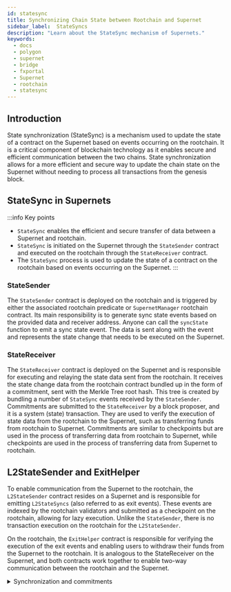 ```yaml
---
id: statesync
title: Synchronizing Chain State between Rootchain and Supernet
sidebar_label:  StateSyncs
description: "Learn about the StateSync mechanism of Supernets."
keywords:
  - docs
  - polygon
  - supernet
  - bridge
  - fxportal
  - Supernet
  - rootchain
  - statesync
---
```


## Introduction

State synchronization (StateSync) is a mechanism used to update the state of a contract on the Supernet based on events occurring on the rootchain. It is a critical component of blockchain technology as it enables secure and efficient communication between the two chains. State synchronization allows for a more efficient and secure way to update the chain state on the Supernet without needing to process all transactions from the genesis block.

## StateSync in Supernets

:::info Key points

- `StateSync` enables the efficient and secure transfer of data between a Supernet and rootchain.
- `StateSync` is initiated on the Supernet through the `StateSender` contract and executed on the rootchain through the `StateReceiver` contract.
- The `StateSync` process is used to update the state of a contract on the rootchain based on events occurring on the Supernet.
:::

### StateSender

The `StateSender` contract is deployed on the rootchain and is triggered by either the associated rootchain predicate or `SupernetManager` rootchain contract. Its main responsibility is to generate sync state events based on the provided data and receiver address. Anyone can call the `syncState` function to emit a sync state event. The data is sent along with the event and represents the state change that needs to be executed on the Supernet.

### StateReceiver

The `StateReceiver` contract is deployed on the Supernet and is responsible for executing and relaying the state data sent from the rootchain. It receives the state change data from the rootchain contract bundled up in the form of a commitment, sent with the Merkle Tree root hash. This tree is created by bundling a number of `StateSync` events received by the `StateSender`. Commitments are submitted to the `StateReceiver` by a block proposer, and it is a system (state) transaction. They are used to verify the execution of state data from the rootchain to the Supernet, such as transferring funds from rootchain to Supernet. Commitments are similar to checkpoints but are used in the process of transferring data from rootchain to Supernet, while checkpoints are used in the process of transferring data from Supernet to rootchain.

## L2StateSender and ExitHelper

To enable communication from the Supernet to the rootchain, the `L2StateSender` contract resides on a Supernet and is responsible for emitting `L2StateSyncs` (also referred to as exit events). These events are indexed by the rootchain validators and submitted as a checkpoint on the rootchain, allowing for lazy execution. Unlike the `StateSender`, there is no transaction execution on the rootchain for the `L2StateSender`.

On the rootchain, the `ExitHelper` contract is responsible for verifying the execution of the exit events and enabling users to withdraw their funds from the Supernet to the rootchain. It is analogous to the StateReceiver on the Supernet, and both contracts work together to enable two-way communication between the rootchain and the Supernet.

<details>
<summary>Synchronization and commitments</summary>

The `StateSync` process involves two main steps: synchronization and commitments.

In the synchronization step, the `StateSender` contract on the rootchain generates sync state events based on receiver and data. The `syncState` function allows anyone to call this method to emit an event. The data is sent along with the event and represents the state change that needs to be executed on the Supernet.

In the commitments step, the `StateReceiver` contract on the Supernet receives the state change data along with a Merkle proof from the `StateSender` contract and verifies the proof to ensure the data's integrity. If the proof is valid, the state change is executed on the Supernet.

To ensure the validity of the state change, the `StateSender` contract generates a unique id for each sync state event. This id is used by the `StateReceiver` contract to prevent replay attacks, which could result in the execution of duplicate state changes.

The `StateReceiver` contract also implements a BLS signature scheme to verify the signatures submitted by the validators. The validators' signatures are aggregated, and the contract checks whether the required voting power threshold is met to accept the state change.

</details>
